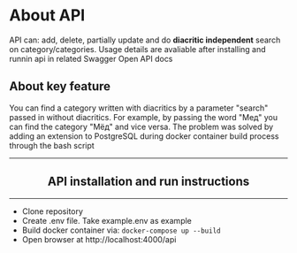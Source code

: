 <h1>About API</h1>
<p>
  API can: add, delete, partially update and do <strong>diacritic independent</strong> search on category/categories. Usage details are avaliable after installing and runnin api in related Swagger Open API docs
</p>
<h2>About key feature</h2>
<p>You can find a category written with diacritics by a parameter "search" passed in without diacritics. For example, by passing the word "Мед" you can find the category "Мёд" and vice versa. The problem was solved by adding an extension to PostgreSQL during docker container build process through the bash script</p>
</p>
<hr>
<h2 align="center">API installation and run instructions</h1>
<hr>
<ul>
  <li>Clone repository</li>
  <li>Create .env file. Take example.env as example</li>
  <li>Build docker container via: <code>docker-compose up --build</code></li>
  <li>Open browser at http://localhost:4000/api</li>
</ul>
